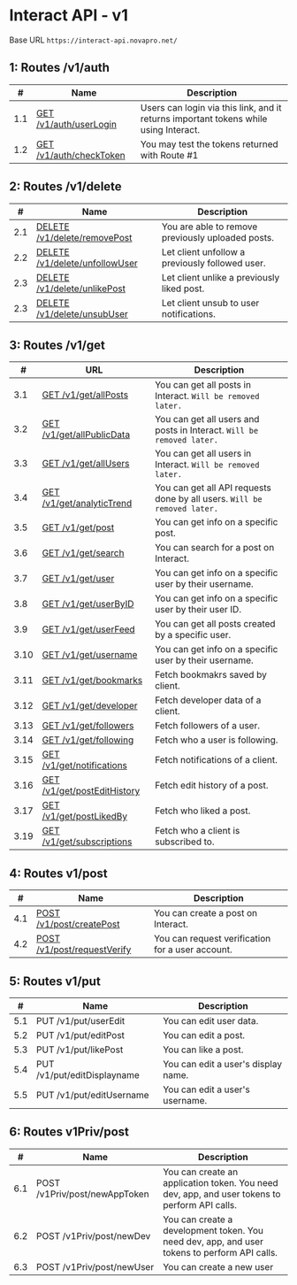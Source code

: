 # Interact API - v1
Base URL ``https://interact-api.novapro.net/``

## 1: Routes /v1/auth

| # | Name | Description |
| -- | -- | -- |
| 1.1 | [GET /v1/auth/userLogin](./auth/userlogin/readme.md) | Users can login via this link, and it returns important tokens while using Interact. |
| 1.2 | [GET /v1/auth/checkToken](./auth/checktoken/readme.md) | You may test the tokens returned with Route #1|

## 2: Routes /v1/delete

| # | Name | Description |
| -- | -- | -- |
| 2.1 | [DELETE /v1/delete/removePost](./delete/removePost/readme.md) | You are able to remove previously uploaded posts. |
| 2.2 | [DELETE /v1/delete/unfollowUser](./delete/unfollowUser/readme.md) | Let client unfollow a previously followed user. |
| 2.3 | [DELETE /v1/delete/unlikePost](./delete/unlikePost/readme.md) | Let client unlike a previously liked post. |
| 2.3 | [DELETE /v1/delete/unsubUser](./delete/unsubUser/readme.md) | Let client unsub to user notifications. |

## 3: Routes /v1/get

| # | URL | Description |
| -- | -- | -- |
| 3.1 | [GET /v1/get/allPosts](./get/allPosts/readme.md) | You can get all posts in Interact. `Will be removed later.` |
| 3.2 | [GET /v1/get/allPublicData](./get/allPublicData/readme.md) | You can get all users and posts in Interact. `Will be removed later.` |
| 3.3 | [GET /v1/get/allUsers](./get/allUsers/readme.md)| You can get all users in Interact. `Will be removed later.` |
| 3.4 | [GET /v1/get/analyticTrend](./get/analyticTrend/readme.md) | You can get all API requests done by all users. `Will be removed later.` |
| 3.5 | [GET /v1/get/post](./get/post/readme.md) | You can get info on a specific post. |
| 3.6 | [GET /v1/get/search](./get/search/readme.md) | You can search for a post on Interact. |
| 3.7 | [GET /v1/get/user](./get/user/readme.md) | You can get info on a specific user by their username. |
| 3.8 | [GET /v1/get/userByID](./get/userByID/) | You can get info on a specific user by their user ID. |
| 3.9 | [GET /v1/get/userFeed](./get/userFeed/readme.md) | You can get all posts created by a specific user. |
| 3.10 | [GET /v1/get/username](./get/username) | You can get info on a specific user by their username. | <!-- this api is redundant, as /v1/get/user supplies the same information as well as some more -->
| 3.11 | [GET /v1/get/bookmarks](./get/bookmarks) | Fetch bookmakrs saved by client. | 
| 3.12 | [GET /v1/get/developer](./get/developer) | Fetch developer data of a client. | 
| 3.13 | [GET /v1/get/followers](./get/followers) | Fetch followers of a user.  | 
| 3.14 | [GET /v1/get/following](./get/following) | Fetch who a user is following. | 
| 3.15 | [GET /v1/get/notifications](./get/notifications) | Fetch notifications of a client. | 
| 3.16 | [GET /v1/get/postEditHistory](./get/postEditHistory) | Fetch edit history of a post. | 
| 3.17 | [GET /v1/get/postLikedBy](./get/postLikedBy) | Fetch who liked a post. | 
| 3.19 | [GET /v1/get/subscriptions ](./get/subscriptions) |  Fetch who a client is subscribed to. | 


## 4: Routes v1/post

| # | Name | Description |
| -- | -- | -- |
| 4.1 | [POST /v1/post/createPost](./post/createPost/readme.md) | You can create a post on Interact. |
| 4.2 | [POST /v1/post/requestVerify](./post/requestVerify/readme.md) | You can request verification for a user account. |

## 5: Routes v1/put

| # | Name | Description |
| -- | -- | -- |
| 5.1 | PUT /v1/put/userEdit | You can edit user data. |
| 5.2 | PUT /v1/put/editPost | You can edit a post. |
| 5.3 | PUT /v1/put/likePost | You can like a post. |
| 5.4 | PUT /v1/put/editDisplayname | You can edit a user's display name. |
| 5.5 | PUT /v1/put/editUsername | You can edit a user's username. |

## 6: Routes v1Priv/post

| # | Name | Description |
| -- | -- | -- |
| 6.1 | POST /v1Priv/post/newAppToken | You can create an application token. You need dev, app, and user tokens to perform API calls.|
| 6.2 | POST /v1Priv/post/newDev | You can create a development token. You need dev, app, and user tokens to perform API calls.|
| 6.3 | POST /v1Priv/post/newUser | You can create a new user |
